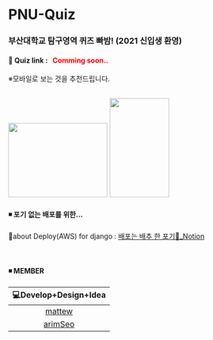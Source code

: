 # PNU-Quiz
### 부산대학교 탐구영역 퀴즈 빠밤! (2021 신입생 환영)
#### 🔗 Quiz link : &nbsp; <span style="color:red">Comming soon..</span>
 ※모바일로 보는 것을 추천드립니다.

<img src="https://user-images.githubusercontent.com/64953591/105662530-4a453900-5f13-11eb-8adb-74cd20f7f508.JPG"  width="200" height="150">  <img src="https://user-images.githubusercontent.com/64953591/105662634-8aa4b700-5f13-11eb-899b-abefb93aa931.JPG" width="120" height="200" >
------------------  

#### ◾ 포기 없는 배포를 위한...

🔗about Deploy(AWS) for django : [배포는 배추 한 포기🥬_Notion][notionlink]

[notionlink]: https://www.notion.so/AWS-Deploy-ae2cc1e0c84a4ace878642cda3254969#2545e05adbed4f3a8952f500b9873d7e "Go 배포는 배추 한 포기"
</br>

#### ◾ MEMBER 

|<center>💻Develop+Design+Idea</center>|
|:---:|
|<center>[mattew](https://github.com/mattew8)<center>|
|<center>[arimSeo](https://github.com/arimSeo)</center>|





